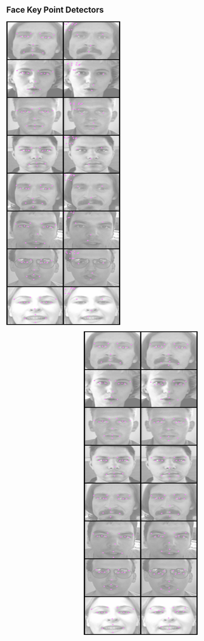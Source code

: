 ## Face Key Point Detectors

<p align="left">
<img src="vis_imgs/0_step_kps.png" alt="animated" width=300 height=800/>
</p>

<p align="right">
<img src="vis_imgs/100_step_kps.png" alt="animated" width=300 height=800/>
</p>